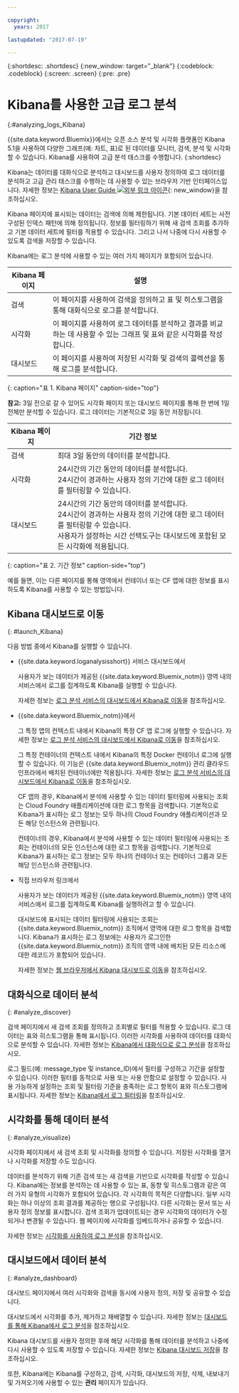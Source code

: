 ```yaml
---

copyright:
  years: 2017

lastupdated: "2017-07-19"

---
```



{:shortdesc: .shortdesc}
{:new_window: target="_blank"}
{:codeblock: .codeblock}
{:screen: .screen}
{:pre: .pre}

# Kibana를 사용한 고급 로그 분석
{:#analyzing_logs_Kibana}

{{site.data.keyword.Bluemix}}에서는 오픈 소스 분석 및 시각화 플랫폼인 Kibana 5.1을 사용하여 다양한 그래프(예: 차트, 표)로 된 데이터를 모니터, 검색, 분석 및 시각화할 수 있습니다. Kibana를 사용하여 고급 분석 태스크를 수행합니다.
{:shortdesc}

Kibana는 데이터를 대화식으로 분석하고 대시보드를 사용자 정의하여 로그 데이터를 분석하고 고급 관리 태스크를 수행하는 데 사용할 수 있는 브라우저 기반 인터페이스입니다. 자세한 정보는 [Kibana User Guide ![외부 링크 아이콘](../../../icons/launch-glyph.svg "외부 링크 아이콘")](https://www.elastic.co/guide/en/kibana/5.1/index.html "외부 링크 아이콘"){: new_window}을 참조하십시오.

Kibana 페이지에 표시되는 데이터는 검색에 의해 제한됩니다. 기본 데이터 세트는 사전 구성된 인덱스 패턴에 의해 정의됩니다. 정보를 필터링하기 위해 새 검색 조회를 추가하고 기본 데이터 세트에 필터를 적용할 수 있습니다. 그리고 나서 나중에 다시 사용할 수 있도록 검색을 저장할 수 있습니다. 

Kibana에는 로그 분석에 사용할 수 있는 여러 가지 페이지가 포함되어 있습니다. 

| Kibana 페이지| 설명       |
|-------------|-------------|
| 검색 | 이 페이지를 사용하여 검색을 정의하고 표 및 히스토그램을 통해 대화식으로 로그를 분석합니다.|
| 시각화 | 이 페이지를 사용하여 로그 데이터를 분석하고 결과를 비교하는 데 사용할 수 있는 그래프 및 표와 같은 시각화를 작성합니다. |
| 대시보드 | 이 페이지를 사용하여 저장된 시각화 및 검색의 콜렉션을 통해 로그를 분석합니다.|
{: caption="표 1. Kibana 페이지" caption-side="top"}

**참고:** 3일 전으로 갈 수 있어도 시각화 페이지 또는 대시보드 페이지를 통해 한 번에 1일 전체만 분석할 수 있습니다. 로그 데이터는 기본적으로 3일 동안 저장됩니다. 

| Kibana 페이지| 기간 정보             |
|-------------|-------------------------|
| 검색 | 최대 3일 동안의 데이터를 분석합니다. |
| 시각화 | 24시간의 기간 동안의 데이터를 분석합니다. <br> 24시간이 경과하는 사용자 정의 기간에 대한 로그 데이터를 필터링할 수 있습니다. |
| 대시보드 | 24시간의 기간 동안의 데이터를 분석합니다. <br> 24시간이 경과하는 사용자 정의 기간에 대한 로그 데이터를 필터링할 수 있습니다. <br> 사용자가 설정하는 시간 선택도구는 대시보드에 포함된 모든 시각화에 적용됩니다. |
{: caption="표 2. 기간 정보" caption-side="top"}

예를 들면, 이는 다른 페이지를 통해 영역에서 컨테이너 또는 CF 앱에 대한 정보를 표시하도록 Kibana를 사용할 수 있는 방법입니다.

## Kibana 대시보드로 이동
{: #launch_Kibana}

다음 방법 중에서 Kibana를 실행할 수 있습니다.

* {{site.data.keyword.loganalysisshort}} 서비스 대시보드에서

    사용자가 보는 데이터가 제공된 {{site.data.keyword.Bluemix_notm}} 영역 내의 서비스에서 로그를 집계하도록 Kibana를 실행할 수 있습니다.
	
	자세한 정보는 [로그 분석 서비스의 대시보드에서 Kibana로 이동](/docs/services/CloudLogAnalysis/kibana/launch.html#launch_Kibana_from_log_analysis)을 참조하십시오.

* {{site.data.keyword.Bluemix_notm}}에서

    그 특정 앱의 컨텍스트 내에서 Kibana의 특정 CF 앱 로그에 실행할 수 있습니다. 자세한 정보는 [로그 분석 서비스의 대시보드에서 Kibana로 이동](/docs/services/CloudLogAnalysis/kibana/launch.html#launch_Kibana_from_cf_app)을 참조하십시오.
    
    그 특정 컨테이너의 컨텍스트 내에서 Kibana의 특정 Docker 컨테이너 로그에 실행할 수 있습니다. 이 기능은 {{site.data.keyword.Bluemix_notm}} 관리 클라우드 인프라에서 배치된 컨테이너에만 적용됩니다. 자세한 정보는 [로그 분석 서비스의 대시보드에서 Kibana로 이동](/docs/services/CloudLogAnalysis/kibana/launch.html#launch_Kibana_for_containers)을 참조하십시오.
    
    CF 앱의 경우, Kibana에서 분석에 사용할 수 있는 데이터 필터링에 사용되는 조회는 Cloud Foundry 애플리케이션에 대한 로그 항목을 검색합니다. 기본적으로 Kibana가 표시하는 로그 정보는 모두 하나의 Cloud Foundry 애플리케이션과 모든 해당 인스턴스와 관련됩니다. 
    
    컨테이너의 경우, Kibana에서 분석에 사용할 수 있는 데이터 필터링에 사용되는 조회는 컨테이너의 모든 인스턴스에 대한 로그 항목을 검색합니다. 기본적으로 Kibana가 표시하는 로그 정보는 모두 하나의 컨테이너 또는 컨테이너 그룹과 모든 해당 인스턴스와 관련됩니다. 
    
    

* 직접 브라우저 링크에서

    사용자가 보는 데이터가 제공된 {{site.data.keyword.Bluemix_notm}} 영역 내의 서비스에서 로그를 집계하도록 Kibana를 실행하려고 할 수 있습니다.
    
    대시보드에 표시되는 데이터 필터링에 사용되는 조회는 {{site.data.keyword.Bluemix_notm}} 조직에서 영역에 대한 로그 항목을 검색합니다.
    Kibana가 표시하는 로그 정보에는 사용자가 로그인한 {{site.data.keyword.Bluemix_notm}} 조직의 영역 내에 배치된
    모든 리소스에 대한 레코드가 포함되어 있습니다.  
    
    자세한 정보는 [웹 브라우저에서 Kibana 대시보드로 이동](/docs/services/CloudLogAnalysis/kibana/launch.html#launch_Kibana_from_browser)을 참조하십시오.
    
    

## 대화식으로 데이터 분석
{: #analyze_discover}

검색 페이지에서 새 검색 조회를 정의하고 조회별로 필터를 적용할 수 있습니다. 로그 데이터는 표와 히스토그램을 통해 표시됩니다. 이러한 시각화를 사용하여 데이터를 대화식으로 분석할 수 있습니다. 자세한 정보는 [Kibana에서 대화식으로 로그 분석](analize_logs_interactively.html#analize_logs_interactively)을 참조하십시오.

로그 필드(예: message_type 및 instance_ID)에서 필터를 구성하고 기간을 설정할 수 있습니다. 이러한 필터를 동적으로 사용 또는 사용 안함으로 설정할 수 있습니다. 사용 가능하게 설정하는 조회 및 필터링 기준을 충족하는 로그 항목이 표와 히스토그램에 표시됩니다. 자세한 정보는 [Kibana에서 로그 필터링](/docs/services/CloudLogAnalysis/kibana/filter_logs.html#filter_logs)을 참조하십시오.

## 시각화를 통해 데이터 분석
{: #analyze_visualize}
    
시각화 페이지에서 새 검색 조회 및 시각화를 정의할 수 있습니다. 저장된 시각화를 열거나 시각화를 저장할 수도 있습니다.

데이터를 분석하기 위해 기존 검색 또는 새 검색을 기반으로 시각화를 작성할 수 있습니다. Kibana에는 정보를 분석하는 데 사용할 수 있는 표, 동향 및 히스토그램과 같은 여러 가지 유형의 시각화가 포함되어 있습니다. 각 시각화의 목적은 다양합니다. 일부 시각화는 하나 이상의 조회 결과를 제공하는 행으로 구성됩니다. 다른 시각화는 문서 또는 사용자 정의 정보를 표시합니다. 검색 조회가 업데이트되는 경우 시각화의 데이터가 수정되거나 변경될 수 있습니다. 웹 페이지에 시각화를 임베드하거나 공유할 수 있습니다.  

자세한 정보는 [시각화를 사용하여 로그 분석](/docs/services/CloudLogAnalysis/kibana/kibana_visualizations.html#kibana_visualizations)을 참조하십시오.

## 대시보드에서 데이터 분석
{: #analyze_dashboard}

대시보드 페이지에서 여러 시각화와 검색을 동시에 사용자 정의, 저장 및 공유할 수 있습니다.  

대시보드에서 시각화를 추가, 제거하고 재배열할 수 있습니다. 자세한 정보는 [대시보드를 통해 Kibana에서 로그 분석](/docs/services/CloudLogAnalysis/kibana/analize_logs_dashboard.html#analize_logs_dashboard)을 참조하십시오.
    
Kibana 대시보드를 사용자 정의한 후에 해당 시각화를 통해 데이터를 분석하고 나중에 다시 사용할 수 있도록 저장할 수 있습니다. 자세한 정보는 [Kibana 대시보드 저장](/docs/services/CloudLogAnalysis/kibana/analize_logs_dashboard.html#save)을 참조하십시오.

또한, Kibana에는 Kibana를 구성하고, 검색, 시각화, 대시보드의 저장, 삭제, 내보내기 및 가져오기에 사용할 수 있는 **관리** 페이지가 있습니다.


